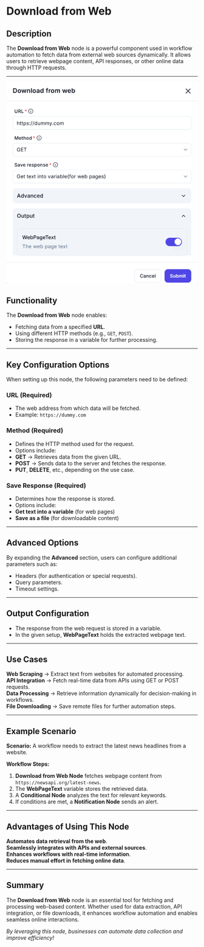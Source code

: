 # **Download from Web**

## **Description**

The **Download from Web** node is a powerful component used in workflow automation to fetch data from external web sources dynamically. It allows users to retrieve webpage content, API responses, or other online data through HTTP requests.

---
![alt text](../../assests/workflow-logics/assests%20http/download-from-web.png)

## **Functionality**

The **Download from Web** node enables:

- Fetching data from a specified **URL**.
- Using different HTTP methods (e.g., `GET`, `POST`).
- Storing the response in a variable for further processing.

---

## **Key Configuration Options**

When setting up this node, the following parameters need to be defined:

### **URL (Required)**

- The web address from which data will be fetched.
- Example: `https://dummy.com`

### **Method (Required)**

- Defines the HTTP method used for the request.
- Options include:
- **GET** → Retrieves data from the given URL.
- **POST** → Sends data to the server and fetches the response.
- **PUT**, **DELETE**, etc., depending on the use case.

### **Save Response (Required)**

- Determines how the response is stored.
- Options include:
- **Get text into a variable** (for web pages)
- **Save as a file** (for downloadable content)

---

## **Advanced Options**

By expanding the **Advanced** section, users can configure additional parameters such as:

- Headers (for authentication or special requests).
- Query parameters.
- Timeout settings.

---

## **Output Configuration**

- The response from the web request is stored in a variable.
- In the given setup, **WebPageText** holds the extracted webpage text.

---

## **Use Cases**

**Web Scraping** → Extract text from websites for automated processing.  
**API Integration** → Fetch real-time data from APIs using GET or POST requests.  
**Data Processing** → Retrieve information dynamically for decision-making in workflows.  
**File Downloading** → Save remote files for further automation steps.  

---

## **Example Scenario**

**Scenario:** A workflow needs to extract the latest news headlines from a website.

**Workflow Steps:**

1. **Download from Web Node** fetches webpage content from `https://newsapi.org/latest-news`.
2. The **WebPageText** variable stores the retrieved data.
3. A **Conditional Node** analyzes the text for relevant keywords.
4. If conditions are met, a **Notification Node** sends an alert.

---

## **Advantages of Using This Node**

**Automates data retrieval from the web**.  
**Seamlessly integrates with APIs and external sources**.  
**Enhances workflows with real-time information**.  
**Reduces manual effort in fetching online data**.  

---

## **Summary**

The **Download from Web** node is an essential tool for fetching and processing web-based content. Whether used for data extraction, API integration, or file downloads, it enhances workflow automation and enables seamless online interactions.

*By leveraging this node, businesses can automate data collection and improve efficiency!*
